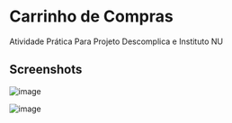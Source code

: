 # Carrinho de Compras
Atividade Prática Para Projeto Descomplica e Instituto NU

## Screenshots
![image](https://github.com/louisaturn/carrinho/assets/48096245/832837a1-ca61-4cd9-96c6-d11ca3c1db3c)



![image](https://github.com/louisaturn/carrinho/assets/48096245/16816980-ebf3-4cbf-9d2a-b8221beb098b)

